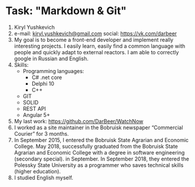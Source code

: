 # Task: "Markdown & Git"
1. Kiryl Yushkevich
2. e-mail: kiryl.yushkevich@gmail.com social: https://vk.com/darbeer
3. My goal is to become a front-end developer and implement really interesting projects. I easily learn, easily find a common language with people and quickly adapt to external reactors. I am able to correctly google in Russian and English.
4. Skills:
    - Programming languages:
        - C# .net core
        - Delphi 10
        - C++
    - GIT
    - SOLID
    - REST API
    - Angular 5+
5. My last work: https://github.com/DarBeer/WatchNow
6. I worked as a site maintainer in the Bobruisk newspaper “Commercial Courier” for 3 months.
7. In September 2015, I entered the Bobruisk State Agrarian and Economic College. May 2018, successfully graduated from the Bobruisk State Agrarian and Economic College with a degree in software engineering (secondary special). in September. In September 2018, they entered the Polessky State University as a programmer who saves technical skills (higher education).
8. I studied English myself.